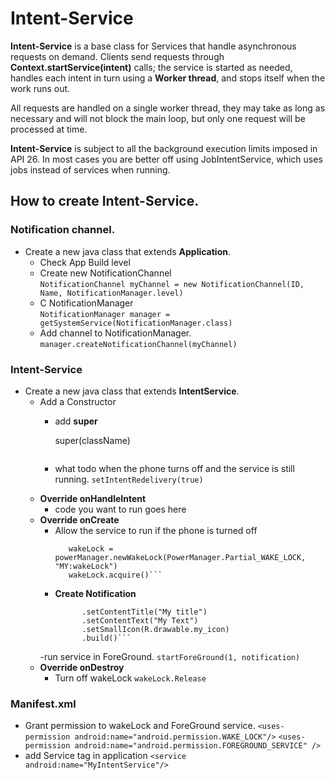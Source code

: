# Intent-Service
**Intent-Service** is a base class for Services that handle asynchronous requests on demand. Clients
send requests through **Context.startService(intent)** calls; the service is started as needed, handles
each intent in turn using a **Worker thread**, and stops itself when the work runs out.

All requests are handled on a single worker thread, they may take as long as necessary and will not block 
the main loop, but only one request will be processed at time.

**Intent-Service** is subject to all the background execution limits imposed in API 26. In most cases
you are better off using JobIntentService, which uses jobs instead of services when running.

## How to create Intent-Service.
### Notification channel.
  - Create a new java class that extends **Application**.
    - Check App Build level
    - Create new NotificationChannel <br/>
    ```NotificationChannel myChannel = new NotificationChannel(ID, Name, NotificationManager.level)```
    - C NotificationManager \
        ```NotificationManager manager = getSystemService(NotificationManager.class)```
    - Add channel to NotificationManager.
    ```manager.createNotificationChannel(myChannel)```

### Intent-Service
  - Create a new java class that extends **IntentService**.
    - Add a Constructor
      - add **super**
             
        super(className)
        ```
      - what todo when the phone turns off and the service is still running.
        ```setIntentRedelivery(true)```
    - **Override onHandleIntent**
      - code you want to run goes here
    - **Override onCreate**
      - Allow the service to run if the phone is turned off
        ```PowerManager pm = (PowerManager) getSystemService(POWER_SERVICE);
           wakeLock = powerManager.newWakeLock(PowerManager.Partial_WAKE_LOCK, "MY:wakeLock")
           wakeLock.acquire()```
      - **Create Notification**
        ```Notification notification = NotificationCompat.Builder(this, CHANNEL_ID)
              .setContentTitle("My title")
              .setContentText("My Text")
              .setSmallIcon(R.drawable.my_icon)
              .build()```
      -run service in ForeGround.
        ```startForeGround(1, notification)```
    - **Override onDestroy**
      - Turn off wakeLock
        ```wakeLock.Release```
 
### **Manifest.xml**
   - Grant permission to wakeLock and ForeGround service.
     ```<uses-permission android:name="android.permission.WAKE_LOCK"/>```
     ```<uses-permission android:name="android.permission.FOREGROUND_SERVICE" />```
   - add Service tag in application
     ```<service android:name="MyIntentService"/>```
    
    
 